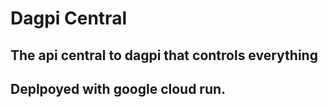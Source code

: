 # Dagpi Central

## The api central to dagpi that controls everything

## Deplpoyed with google cloud run.